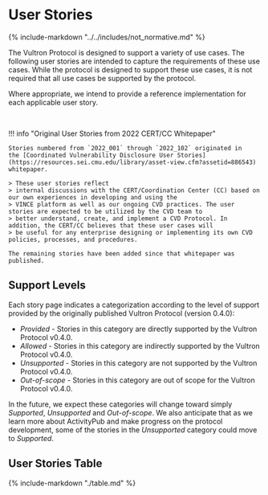 # User Stories

{% include-markdown "../../includes/not_normative.md" %}

The Vultron Protocol is designed to support a variety of use cases.
The following user stories are intended to capture the requirements of these use cases.
While the protocol is designed to support these use cases, it is not required that all use cases be supported by the
protocol.

Where appropriate, we intend to provide a reference implementation for each applicable user story.

<br/>

!!! info "Original User Stories from 2022 CERT/CC Whitepaper"

    Stories numbered from `2022_001` through `2022_102` originated in
    the [Coordinated Vulnerability Disclosure User Stories](https://resources.sei.cmu.edu/library/asset-view.cfm?assetid=886543)
    whitepaper.
    
    > These user stories reflect
    > internal discussions with the CERT/Coordination Center (CC) based on our own experiences in developing and using the
    > VINCE platform as well as our ongoing CVD practices. The user stories are expected to be utilized by the CVD team to
    > better understand, create, and implement a CVD Protocol. In addition, the CERT/CC believes that these user cases will
    > be useful for any enterprise designing or implementing its own CVD policies, processes, and procedures.
    
    The remaining stories have been added since that whitepaper was published.

## Support Levels

Each story page indicates a categorization according to the level of support provided
by the originally published Vultron Protocol (version 0.4.0):

- _Provided_ - Stories in this category are directly supported by the Vultron Protocol v0.4.0.
- _Allowed_ - Stories in this category are indirectly supported by the Vultron Protocol v0.4.0.
- _Unsupported_ - Stories in this category are not supported by the Vultron Protocol v0.4.0.
- _Out-of-scope_ - Stories in this category are out of scope for the Vultron Protocol v0.4.0.

In the future, we expect these categories will change toward simply _Supported_, _Unsupported_ and _Out-of-scope_.
We also anticipate that as we learn more about ActivityPub and make progress on the protocol development, some of
the stories in the _Unsupported_ category could move to _Supported_.

## User Stories Table

{% include-markdown "./table.md" %}
